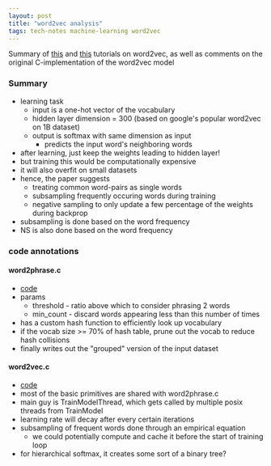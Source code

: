 ```yaml
---
layout: post
title: "word2vec analysis"
tags: tech-notes machine-learning word2vec
---
```


Summary of [this](http://mccormickml.com/2016/04/19/word2vec-tutorial-the-skip-gram-model/)
and [this](http://mccormickml.com/2017/01/11/word2vec-tutorial-part-2-negative-sampling/)
tutorials on word2vec, as well as comments on the original C-implementation of
the word2vec model

### Summary
- learning task
  - input is a one-hot vector of the vocabulary
  - hidden layer dimension = 300 (based on google's popular word2vec on 1B dataset)
  - output is softmax with same dimension as input
    - predicts the input word's neighboring words
- after learning, just keep the weights leading to hidden layer!
- but training this would be computationally expensive
- it will also overfit on small datasets
- hence, the paper suggests
  - treating common word-pairs as single words
  - subsampling frequently occuring words during training
  - negative sampling to only update a few percentage of the weights during backprop
- subsampling is done based on the word frequency
- NS is also done based on the word frequency

### code annotations
#### word2phrase.c
- [code](https://github.com/chrisjmccormick/word2vec_commented/blob/master/word2phrase.c)
- params
  - threshold - ratio above which to consider phrasing 2 words
  - min_count - discard words appearing less than this number of times
- has a custom hash function to efficiently look up vocabulary
- if the vocab size >= 70% of hash table, prune out the vocab to reduce hash collisions
- finally writes out the "grouped" version of the input dataset

#### word2vec.c
- [code](https://github.com/chrisjmccormick/word2vec_commented/blob/master/word2vec.c)
- most of the basic primitives are shared with word2phrase.c
- main guy is TrainModelThread, which gets called by multiple posix threads from TrainModel
- learning rate will decay after every certain iterations
- subsampling of frequent words done through an empirical equation
  - we could potentially compute and cache it before the start of training loop
- for hierarchical softmax, it creates some sort of a binary tree?

